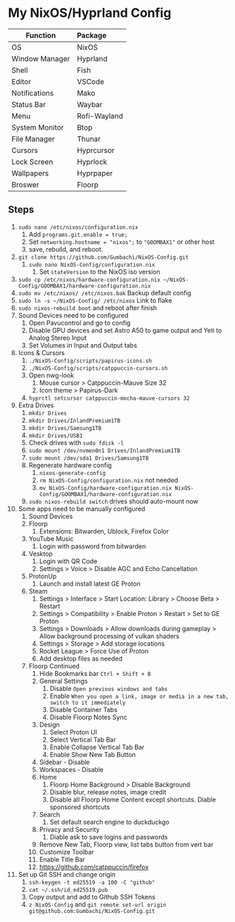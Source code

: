 # My NixOS/Hyprland Config


| Function       | Package      |
| ---------------- | :------------- |
| OS             | NixOS        |
| Window Manager | Hyprland     |
| Shell          | Fish         |
| Editor         | VSCode       |
| Notifications  | Mako         |
| Status Bar     | Waybar       |
| Menu           | Rofi-Wayland |
| System Monitor | Btop         |
| File Manager   | Thunar       |
| Cursors        | Hyprcursor   |
| Lock Screen    | Hyprlock     |
| Wallpapers     | Hyprpaper    |
| Broswer        | Floorp       |

## Steps

1. `sudo nano /etc/nixos/configuration.nix`
   1. Add `programs.git.enable = true;`
   2. Set `networking.hostname = "nixos";` to `"GOOMBAX1"` or other host
   3. save, rebuild, and reboot.
2. `git clone https://github.com/Gumbachi/NixOS-Config.git`
   1. `sudo nano NixOS-Config/configuration.nix`
      1. Set `stateVersion` to the NixOS iso version
3. `sudo cp /etc/nixos/hardware-configuration.nix ~/NixOS-Config/GOOMBAX1/hardware-configuration.nix`
4. `sudo mv /etc/nixos/ /etc/nixos.bak` Backup default config
5. `sudo ln -s ~/NixOS-Config/ /etc/nixos` Link to flake
6. `sudo nixos-rebuild boot` and reboot after finish
7. Sound Devices need to be configured
   1. Open Pavucontrol and go to config
   2. Disable GPU devices and set Astro A50 to game output and Yeti to Analog Stereo Input
   3. Set Volumes in Input and Output tabs
8. Icons & Cursors
   1. `./NixOS-Config/scripts/papirus-icons.sh`
   2. `./NixOS-Config/scripts/catppuccin-cursors.sh`
   3. Open nwg-look
      1. Mouse cursor > Catppuccin-Mauve Size 32
      2. Icon theme > Papirus-Dark
   4. `hyprctl setcursor catppuccin-mocha-mauve-cursors 32`
9. Extra Drives
   1. `mkdir Drives`
   2. `mkdir Drives/InlandPremium1TB`
   3. `mkdir Drives/Samsung1TB`
   4. `mkdir Drives/USB1`
   5. Check drives with `sudo fdisk -l`
   6. `sudo mount /dev/nvmen0n1 Drives/InlandPremium1TB`
   7. `sudo mount /dev/sda1 Drives/Samsung1TB`
   8. Regenerate hardware config
      1. `nixos-generate-config`
      2. `rm NixOS-Config/configuration.nix` not needed
      3. `mv NixOS-Config/hardware-configuration.nix NixOS-Config/GOOMBAX1/hardware-configuration.nix`
   9. `sudo nixos-rebuild switch` drives should auto-mount now
10. Some apps need to be manually configured
    1. Sound Devices
    2. Floorp
       1. Extensions: Bitwarden, Ublock, Firefox Color
    3. YouTube Music
       1. Login with password from bitwarden
    4. Vesktop
       1. Login with QR Code
       2. Settings > Voice > Disable AGC and Echo Cancellation
    5. ProtonUp
       1. Launch and install latest GE Proton
    6. Steam
       1. Settings > Interface > Start Location: Library > Choose Beta > Restart
       2. Settings > Compatibility > Enable Proton > Restart > Set to GE Proton
       3. Settings > Downloads > Allow downloads during gameplay > Allow background processing of vulkan shaders
       4. Settings > Storage > Add storage locations
       5. Rocket League > Force Use of Proton
       6. Add desktop files as needed
    7. Floorp Continued
       1. Hide Bookmarks bar `Ctrl + Shift + B`
       2. General Settings
          1. Disable `Open previous windows and tabs`
          2. Enable `When you open a link, image or media in a new tab, switch to it immediately`
          3. Disable Container Tabs
          4. Disable Floorp Notes Sync
       3. Design
          1. Select Proton UI
          2. Select Vertical Tab Bar
          3. Enable Collapse Vertical Tab Bar
          4. Enable Show New Tab Button
       4. Sidebar - Disable
       5. Workspaces - Disable
       6. Home
          1. Floorp Home Background > Disable Background
          2. Disable blur, release notes, image credit
          3. Disable all Floorp Home Content except shortcuts. Diable sponsored shortcuts
       7. Search
          1. Set default search engine to duckduckgo
       8. Privacy and Security
          1. Diable ask to save logins and passwords
       9. Remove New Tab, Floorp view, list tabs button from vert bar
       10. Customize Toolbar
       11. Enable Title Bar
       12. https://github.com/catppuccin/firefox 
11. Set up Git SSH and change origin
    1. `ssh-keygen -t ed25519 -a 100 -C "github"`
    2. `cat ~/.ssh/id_ed25519.pub`
    3. Copy output and add to Github SSH Tokens
    4. `z NixOS-Config` and `git remote set-url origin git@github.com:Gumbachi/NixOS-Config.git`
